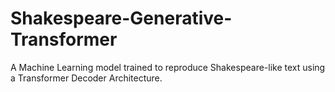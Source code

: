 # Shakespeare-Generative-Transformer
A Machine Learning model trained to reproduce Shakespeare-like text using a Transformer Decoder Architecture.
